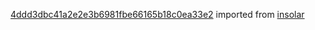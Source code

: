[4ddd3dbc41a2e2e3b6981fbe66165b18c0ea33e2](https://github.com/insolar/insolar/commit/4ddd3dbc41a2e2e3b6981fbe66165b18c0ea33e2) imported from [insolar](https://github.com/insolar/insolar)
